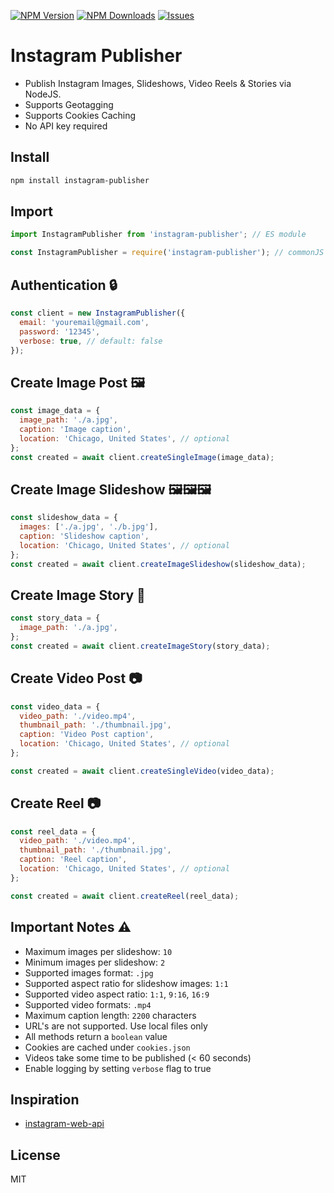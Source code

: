 [![NPM Version](http://img.shields.io/npm/v/instagram-publisher.svg?style=flat)](https://www.npmjs.org/package/instagram-publisher)
[![NPM Downloads](https://img.shields.io/npm/dm/instagram-publisher.svg?style=flat)](https://npmcharts.com/compare/instagram-publisher?minimal=true)
[![Issues](https://img.shields.io/github/issues/yuvraj108c/instagram-publisher)](https://github.com/yuvraj108c/instagram-publisher/issues)

# Instagram Publisher

- Publish Instagram Images, Slideshows, Video Reels & Stories via NodeJS.
- Supports Geotagging
- Supports Cookies Caching
- No API key required

## Install

```bash
npm install instagram-publisher
```

## Import

```js
import InstagramPublisher from 'instagram-publisher'; // ES module

const InstagramPublisher = require('instagram-publisher'); // commonJS
```

## Authentication 🔒

```js
const client = new InstagramPublisher({
  email: 'youremail@gmail.com',
  password: '12345',
  verbose: true, // default: false
});
```

## Create Image Post 🖼️

```js
const image_data = {
  image_path: './a.jpg',
  caption: 'Image caption',
  location: 'Chicago, United States', // optional
};
const created = await client.createSingleImage(image_data);
```

## Create Image Slideshow 🖼️🖼️🖼️

```js
const slideshow_data = {
  images: ['./a.jpg', './b.jpg'],
  caption: 'Slideshow caption',
  location: 'Chicago, United States', // optional
};
const created = await client.createImageSlideshow(slideshow_data);
```

## Create Image Story 🎨

```js
const story_data = {
  image_path: './a.jpg',
};
const created = await client.createImageStory(story_data);
```

## Create Video Post 📷

```js
const video_data = {
  video_path: './video.mp4',
  thumbnail_path: './thumbnail.jpg',
  caption: 'Video Post caption',
  location: 'Chicago, United States', // optional
};

const created = await client.createSingleVideo(video_data);
```

## Create Reel 📷

```js
const reel_data = {
  video_path: './video.mp4',
  thumbnail_path: './thumbnail.jpg',
  caption: 'Reel caption',
  location: 'Chicago, United States', // optional
};

const created = await client.createReel(reel_data);
```

## Important Notes ⚠️

- Maximum images per slideshow: `10`
- Minimum images per slideshow: `2`
- Supported images format: `.jpg`
- Supported aspect ratio for slideshow images: `1:1`
- Supported video aspect ratio: `1:1`, `9:16`, `16:9`
- Supported video formats: `.mp4`
- Maximum caption length: `2200` characters
- URL's are not supported. Use local files only
- All methods return a `boolean` value
- Cookies are cached under `cookies.json`
- Videos take some time to be published (< 60 seconds)
- Enable logging by setting `verbose` flag to true

## Inspiration

- [instagram-web-api](https://www.npmjs.com/package/instagram-web-api)

## License

MIT

